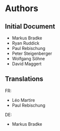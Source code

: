 # Authors

## Initial Document

- Markus Bradke
- Ryan Ruddick
- Paul Rebischung
- Peter Steigenberger
- Wolfgang Söhne
- David Maggert

## Translations

FR:

- Léo Martire
- Paul Rebischung

DE:

- Markus Bradke
